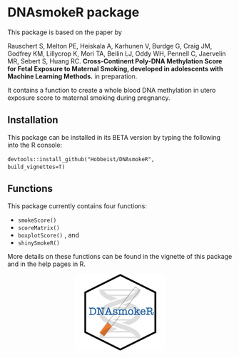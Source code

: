 DNAsmokeR package
=================

This package is based on the paper by  

Rauschert S, Melton PE, Heiskala A, Karhunen V, Burdge G, Craig JM, Godfrey KM,
Lillycrop K, Mori TA, Beilin LJ, Oddy WH, Pennell C, Jaervelin MR, Sebert S, Huang RC. __Cross-Continent Poly-DNA Methylation Score for Fetal Exposure to Maternal Smoking, developed in adolescents with Machine Learning Methods.__ in preparation.  

It contains a function to create a whole blood DNA methylation in utero exposure score to maternal smoking during pregnancy.

## Installation

This package can be installed in its BETA version by typing the following into the R console:  

<code>devtools::install_github("Hobbeist/DNAsmokeR", build_vignettes=T)</code>

## Functions

This package currently contains four functions:

* <code>smokeScore()</code>  
* <code>scoreMatrix()</code>     
* <code>boxplotScore()</code>  , and  
* <code>shinySmokeR()</code>

More details on these functions can be found in the vignette of this package and in the help pages in R.

<p align="center">

<img src="vignettes/assets/resources/DNAsmokeR.jpg"  width="40%" height="40%">

</p>
